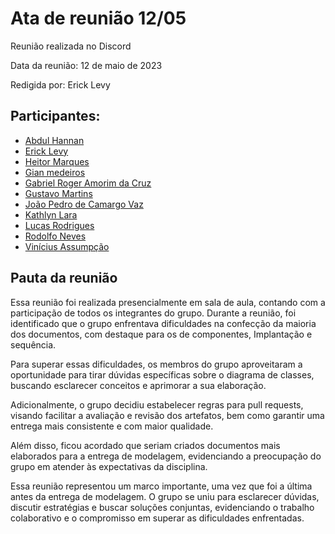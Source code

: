 # Ata de reunião 12/05

Reunião realizada no Discord

Data da reunião: 12 de maio de 2023

Redigida por: Erick Levy

## Participantes:

- [Abdul Hannan](https://github.com/hannanhunny01)
- [Erick Levy](https://github.com/Ericklevy)
- [Heitor Marques](https://github.com/heitormsb)
- [Gian medeiros](https://github.com/GianMedeiros)
- [Gabriel Roger Amorim da Cruz](https://github.com/GabrielRoger07)
- [Gustavo Martins](https://github.com/gustavomartins-github)
- [João Pedro de Camargo Vaz](https://github.com/JoaoPedro0803)
- [Kathlyn Lara](https://github.com/klmurussi)
- [Lucas Rodrigues](https://github.com/nickby2)
- [Rodolfo Neves](https://github.com/roddas)
- [Vinícius Assumpção](https://github.com/viniman27)


## Pauta da reunião

Essa reunião foi realizada presencialmente em sala de aula, contando com a participação de todos os integrantes do grupo. Durante a reunião, foi identificado que o grupo enfrentava dificuldades na confecção da maioria dos documentos, com destaque para os de componentes, Implantação e sequência.

Para superar essas dificuldades, os membros do grupo aproveitaram a oportunidade para tirar dúvidas específicas sobre o diagrama de classes, buscando esclarecer conceitos e aprimorar a sua elaboração.

Adicionalmente, o grupo decidiu estabelecer regras para pull requests, visando facilitar a avaliação e revisão dos artefatos, bem como garantir uma entrega mais consistente e com maior qualidade.

Além disso, ficou acordado que seriam criados documentos mais elaborados para a entrega de modelagem, evidenciando a preocupação do grupo em atender às expectativas da disciplina.

Essa reunião representou um marco importante, uma vez que foi a última antes da entrega de modelagem. O grupo se uniu para esclarecer dúvidas, discutir estratégias e buscar soluções conjuntas, evidenciando o trabalho colaborativo e o compromisso em superar as dificuldades enfrentadas.